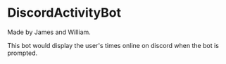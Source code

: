 # DiscordActivityBot
Made by James and William. 

This bot would display the user's times online on discord when the bot is prompted.
